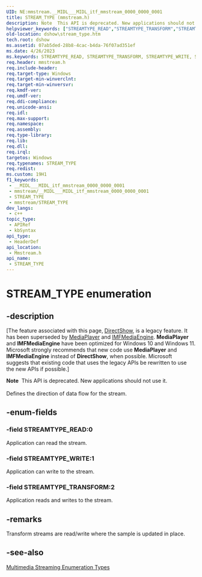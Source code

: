 ```yaml
---
UID: NE:mmstream.__MIDL___MIDL_itf_mmstream_0000_0000_0001
title: STREAM_TYPE (mmstream.h)
description: Note  This API is deprecated. New applications should not use it. Defines the direction of data flow for the stream.
helpviewer_keywords: ["STREAMTYPE_READ","STREAMTYPE_TRANSFORM","STREAMTYPE_WRITE","STREAM_TYPE","STREAM_TYPE enumeration [DirectShow]","dshow.stream_type","mmstream/STREAMTYPE_READ","mmstream/STREAMTYPE_TRANSFORM","mmstream/STREAMTYPE_WRITE","mmstream/STREAM_TYPE"]
old-location: dshow\stream_type.htm
tech.root: dshow
ms.assetid: 07ab5ded-28b8-4cac-b4da-76f07ad351ef
ms.date: 4/26/2023
ms.keywords: STREAMTYPE_READ, STREAMTYPE_TRANSFORM, STREAMTYPE_WRITE, STREAM_TYPE, STREAM_TYPE enumeration [DirectShow], dshow.stream_type, mmstream/STREAMTYPE_READ, mmstream/STREAMTYPE_TRANSFORM, mmstream/STREAMTYPE_WRITE, mmstream/STREAM_TYPE
req.header: mmstream.h
req.include-header: 
req.target-type: Windows
req.target-min-winverclnt: 
req.target-min-winversvr: 
req.kmdf-ver: 
req.umdf-ver: 
req.ddi-compliance: 
req.unicode-ansi: 
req.idl: 
req.max-support: 
req.namespace: 
req.assembly: 
req.type-library: 
req.lib: 
req.dll: 
req.irql: 
targetos: Windows
req.typenames: STREAM_TYPE
req.redist: 
ms.custom: 19H1
f1_keywords:
 - __MIDL___MIDL_itf_mmstream_0000_0000_0001
 - mmstream/__MIDL___MIDL_itf_mmstream_0000_0000_0001
 - STREAM_TYPE
 - mmstream/STREAM_TYPE
dev_langs:
 - c++
topic_type:
 - APIRef
 - kbSyntax
api_type:
 - HeaderDef
api_location:
 - Mmstream.h
api_name:
 - STREAM_TYPE
---
```


# STREAM_TYPE enumeration


## -description

\[The feature associated with this page, [DirectShow](/windows/win32/directshow/directshow), is a legacy feature. It has been superseded by [MediaPlayer](/uwp/api/Windows.Media.Playback.MediaPlayer) and [IMFMediaEngine](/windows/win32/api/mfmediaengine/nn-mfmediaengine-imfmediaengine). **MediaPlayer** and **IMFMediaEngine** have been optimized for Windows 10 and Windows 11. Microsoft strongly recommends that new code use **MediaPlayer** and **IMFMediaEngine** instead of **DirectShow**, when possible. Microsoft suggests that existing code that uses the legacy APIs be rewritten to use the new APIs if possible.\]

<div class="alert"><b>Note</b>  This API is deprecated. New applications should not use it.</div>
<div> </div>
Defines the direction of data flow for the stream.

## -enum-fields

### -field STREAMTYPE_READ:0

Application can read the stream.

### -field STREAMTYPE_WRITE:1

Application can write to the stream.

### -field STREAMTYPE_TRANSFORM:2

Application reads and writes to the stream.

## -remarks

Transform streams are read/write where the sample is updated in place.

## -see-also

<a href="/windows/desktop/DirectShow/multimedia-streaming-types">Multimedia Streaming Enumeration Types</a>
